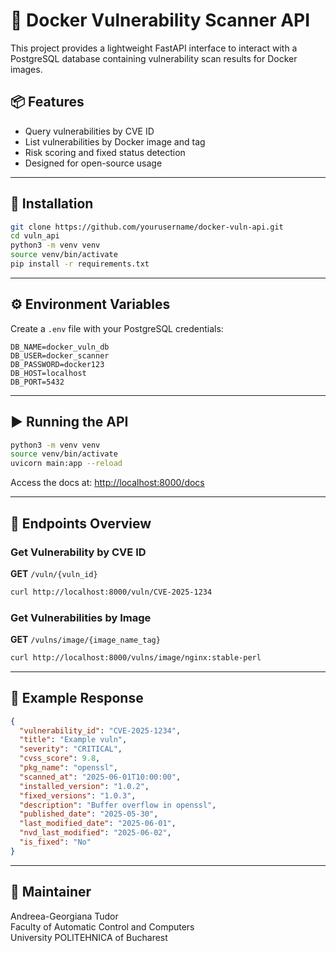 
# 🐳 Docker Vulnerability Scanner API

This project provides a lightweight FastAPI interface to interact with a PostgreSQL database containing vulnerability scan results for Docker images.

## 📦 Features

- Query vulnerabilities by CVE ID
- List vulnerabilities by Docker image and tag
- Risk scoring and fixed status detection
- Designed for open-source usage

---

## 🚀 Installation

```bash
git clone https://github.com/yourusername/docker-vuln-api.git
cd vuln_api
python3 -m venv venv
source venv/bin/activate
pip install -r requirements.txt
```

---

## ⚙️ Environment Variables

Create a `.env` file with your PostgreSQL credentials:

```
DB_NAME=docker_vuln_db
DB_USER=docker_scanner
DB_PASSWORD=docker123
DB_HOST=localhost
DB_PORT=5432
```

---

## ▶️ Running the API

```bash
python3 -m venv venv
source venv/bin/activate
uvicorn main:app --reload
```

Access the docs at: [http://localhost:8000/docs](http://localhost:8000/docs)

---

## 📂 Endpoints Overview

### Get Vulnerability by CVE ID

**GET** `/vuln/{vuln_id}`

```bash
curl http://localhost:8000/vuln/CVE-2025-1234
```


### Get Vulnerabilities by Image

**GET** `/vulns/image/{image_name_tag}`

```bash
curl http://localhost:8000/vulns/image/nginx:stable-perl
```

---

## 🧪 Example Response

```json
{
  "vulnerability_id": "CVE-2025-1234",
  "title": "Example vuln",
  "severity": "CRITICAL",
  "cvss_score": 9.8,
  "pkg_name": "openssl",
  "scanned_at": "2025-06-01T10:00:00",
  "installed_version": "1.0.2",
  "fixed_versions": "1.0.3",
  "description": "Buffer overflow in openssl",
  "published_date": "2025-05-30",
  "last_modified_date": "2025-06-01",
  "nvd_last_modified": "2025-06-02",
  "is_fixed": "No"
}
```


---

## 🧠 Maintainer

Andreea-Georgiana Tudor  
Faculty of Automatic Control and Computers  
University POLITEHNICA of Bucharest


